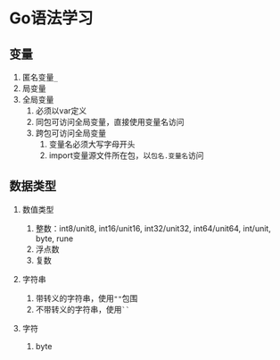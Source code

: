# Go语法学习
## 变量
1. 匿名变量`_`
2. 局变量
3. 全局变量
    1. 必须以var定义
    2. 同包可访问全局变量，直接使用变量名访问
    3. 跨包可访问全局变量
        1. 变量名必须大写字母开头
        2. import变量源文件所在包，以`包名.变量名`访问
## 数据类型
1. 数值类型
    1. 整数：int8/unit8, int16/unit16, int32/unit32, int64/unit64, int/unit, byte, rune
    2. 浮点数
    3. 复数

2. 字符串
    1. 带转义的字符串，使用`""`包围
    2. 不带转义的字符串，使用` `` `

3. 字符
    1. byte
